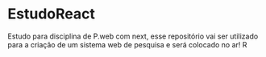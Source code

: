 # EstudoReact
Estudo para disciplina de P.web com next, esse repositório vai ser utilizado para a criação de um sistema web de pesquisa e será colocado no ar!
R